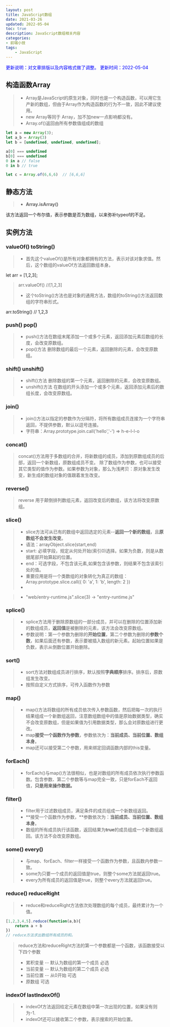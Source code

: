 ```yaml
---
layout: post
title: JavaScript数组
date: 2021-03-26
updated: 2022-05-04
toc: true
description: JavaScript数组相关内容
categories:
- 前端小技
tags: 
    - JavaScript
---
```

<font color=blue>更新说明：对文章排版以及内容格式做了调整。</font>
<font color=blue> 更新时间：2022-05-04</font>

## 构造函数Array
> - Array是JavaScript的原生对象，同时也是一个构造函数，可以用它生产新的数组，但由于Array作为构造函数的行为不一致，因此不建议使用。
> - new Array等同于 Array，加不加new一点影响都没有。
> - Array.of()返回由所有参数值组成的数组

```javascript
let a = new Array(3);
let a_b = Array(3)
let b = [undefined, undefined, undefined];

a[0] === undefined
b[0] === undefined
0 in a // false
0 in b // true

let c = Array.of(6,6,6)  // [6,6,6]
```

## 静态方法
> - **Array.isArray()**
> 
该方法返回一个布尔值，表示参数是否为数组，以来弥补typeof的不足。

## 实例方法
### valueOf()  toString()
> - 首先这个valueOf()是所有对象都拥有的方法，表示对该对象求值。然后，这个数组的valueOf方法返回数组本身。
> 
let arr = [1,2,3];
> arr.valueOf() //[1,2,3]
> 
> - 这个toString()方法也是对象的通用方法，数组的toString()方法返回数组的字符串形式。
> 
arr.toString()  // 1,2,3

### push()   pop()
> - push()方法在数组末尾添加一个或多个元素，返回添加元素后数组的长度，会改变原数组。
> - pop()方法 删除数组的最后一个元素，返回删除的元素，会改变原数组。

### shift()  unshift()
> - shift()方法 删除数组的第一个元素，返回删除的元素，会改变原数组。
> - unshift()方法 在数组的开头添加一个或多个元素，返回添加元素后的数组长度，会改变原数组。

### join()
> - join()方法以指定的参数作为分隔符，将所有数组成员连接为一个字符串返回，不提供参数，默认以逗号连接。
> - 字符串：Array.prototype.join.call('hello','-')  =>  h-e-l-l-o

### concat()
> concat()方法用于多数组的合并，将新数组的成员，添加到原数组成员的后部，返回一个新数组，原数组成员不变。
> 除了数组作为参数，也可以接受其它类型的值作为参数。如果参数为对象，那么为浅拷贝：原对象发生改变，新生成的数组对象的值跟着发生改变。

### reverse()
> reverse 用于颠倒排列数组元素，返回改变后的数组，该方法将改变原数组。

### slice()
> - slice方法可从已有的数组中返回选定的元素--**返回一个新的数组**，且**原数组不会发生改变**。
> - 语法：arrayObject.slice(start,end)
> - start: 必填字段，规定从何处开始(索引0)选择。如果为负数，则是从数据尾部开始算起的位置。
> - end：可选字段，不包含该元素,如果包含该参数，则结果不包含该索引处的值。
> - 重要应用是将一个类数组的对象转化为真正的数组：Array.prototype.slice.call({ 0: 'a', 1: 'b', length: 2 })
> - 

> - "web/entry-runtime.js".slice(3)  -> "entry-runtime.js"

### splice()
> - splice方法用于删除原数组的一部分成员，并可以在删除的位置添加新的数组成员，**返回值**是被删除的元素，该方法会改变原数组。
> - 参数说明：第一个参数为删除的**开始位置**，第二个参数为删除的**参数个数**，如果后面还有参数，表示要被插入数组的新元素。起始位置如果是负数，表示从倒数位置开始删除。

### sort()
> - sort方法对数组成员进行排序，默认按照**字典顺序**排序。排序后，原数组发生改变。
> - 按照自定义方式排序，可传入函数作为参数

### map()
> - map()方法将数组的所有成员依次传入参数函数，然后把每一次的执行结果组成一个新数组返回，注意数组数组中的值是原始数据类型，确实不会改变原数组，但是如果值为引用数据类型，那么会对原数组进行更改。
> - map**接受一个函数作为参数**，参数依次为：**当前成员、当前位置、数组本身**。
> - map还可以接受第二个参数，用来绑定回调函数内部的this变量。

### forEach()
> - forEach()与map()方法很相似，也是对数组的所有成员依次执行参数函数。包含参数、第二个参数等与map完全一致，只是forEach不返回值，**只是用来操作数据。**

### filter()
> - filter用于过滤数组成员，满足条件的成员组成一个新数组返回。
> - **接受一个函数作为参数，**参数依次为：**当前成员、当前位置、数组本身**。
> - 数组的所有成员执行该函数，返回结果为**true**的成员组成一个新数组返回。该方法不会改变原数组。

###  some()  every()
> - 与map、forEach、filter一样接受一个函数作为参数，且函数内参数一致。
> - some为只要一个成员的返回值是true，则整个some方法就返回true。
> - every为所有成员的返回值是true，则整个every方法就返回true。

### reduce()  reduceRight
> - reduce和reduceRight方法依次处理数组的每个成员，最终累计为一个值。

```javascript
[1,2,3,4,5].reduce(function(a,b){
	return a + b
})
// reduce方法求出数组所有成员的和。
```
> reduce方法和reduceRight方法的第一个参数都是一个函数，该函数接受以下四个参数
> - 累积变量 -- 默认为数组的第一个成员   必选
> - 当前变量 -- 默认为数组的第二个成员   必选
> - 当前位置 -- 从0开始				 可选
> - 原数组						 可选

### indexOf   lastIndexOf()
> - indexOf方法返回给定元素在数组中第一次出现的位置，如果没有则为-1.
> - indexOf还可以接收第二个参数，表示搜索的开始位置。
